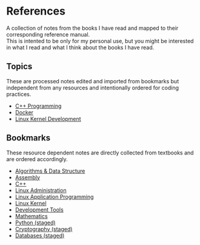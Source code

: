 # References

A collection of notes from the books I have read and mapped to their corresponding reference manual.  
This is intented to be only for my personal use, but you might be interested in what I read and what I think about the books I have read.

## Topics

These are processed notes edited and imported from bookmarks but independent from any resources and intentionally ordered for coding practices.

* [C++ Programming](topics/cpp.md)
* [Docker](topics/docker.md)
* [Linux Kernel Development](topics/kernel.md)

## Bookmarks

These resource dependent notes are directly collected from textbooks and are ordered accordingly.

* [Algorithms & Data Structure](bookmarks/algorithms.md)
* [Assembly](bookmarks/assembly.md)
* [C++](bookmarks/cpp.md)
* [Linux Administration](bookmarks/linux-administration.md)
* [Linux Application Programming](bookmarks/linux-programming.md)
* [Linux Kernel](bookmarks/linux-kernel.md)
* [Development Tools](bookmarks/tools.md)
* [Mathematics](bookmarks/mathematics.md)
* [Python (staged)](bookmarks/python.md)
* [Cryptography (staged)](bookmarks/cryptography.md)
* [Databases (staged)](bookmarks/databases.md)

